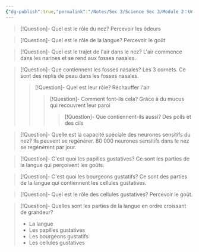 ```yaml
---
{"dg-publish":true,"permalink":"/Notes/Sec 3/Science Sec 3/Module 2：Univers vivant/Chapitre 5：La fonction de relation/5.4：Le nez et la langue/"}
---
```



>[!Question]- Quel est le rôle du nez?
>Percevoir les ôdeurs

>[!Question]- Quel est le rôle de la langue?
>Percevoir le goût

>[!Question]- Quel est le trajet de l'air dans le nez?
>L'air commence dans les narines et se rend aux fosses nasales.

>[!Question]- Que contiennent les fosses nasales?
>Les 3 cornets. Ce sont des replis de peau dans les fosses nasales.
>>[!Question]- Quel est leur rôle?
>>Réchauffer l'air
>>>[!Question]- Comment font-ils cela?
>>>Grâce à du mucus qui recouvrent leur paroi
>>>>[!Question]- Que contiennent-ils aussi?
>>>>Des poils et des cils

>[!Question]- Quelle est la capacité spéciale des neurones sensitifs du nez?
>Ils peuvent se regénérer. 80 000 neurones sensitifs dans le nez se regénèrent par jour.


>[!Question]- C'est quoi les papilles gustatives?
>Ce sont les parties de la langue qui perçoivent les goûts.

>[!Question]- C'est quoi les bourgeons gustatifs?
>Ce sont des parties de la langue qui contiennent les cellules gustatives.

>[!Question]- Quel est le rôle des cellules gustatives?
>Percevoir le goût.

>[!Question]- Quelles sont les parties de la langue en ordre croissant de grandeur?
>- La langue
>- Les papilles gustatives
>- Les bourgeons gustatifs
>- Les cellules gustatives

